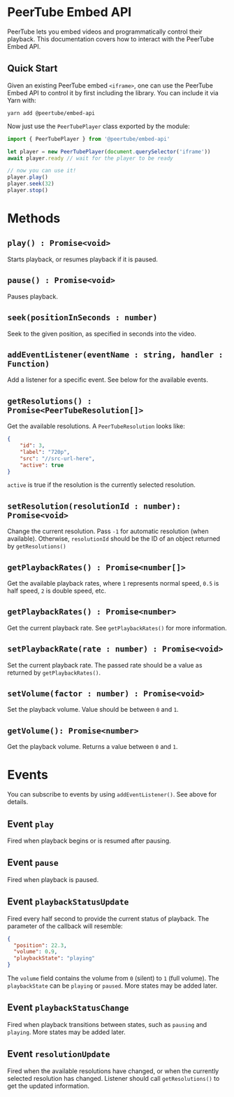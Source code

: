 # PeerTube Embed API

PeerTube lets you embed videos and programmatically control their playback. This documentation covers how to interact with the PeerTube Embed API.

## Quick Start

Given an existing PeerTube embed `<iframe>`, one can use the PeerTube Embed API to control it by first including the library. You can include it via Yarn with:

```
yarn add @peertube/embed-api
```

Now just use the `PeerTubePlayer` class exported by the module:

```typescript
import { PeerTubePlayer } from '@peertube/embed-api'

let player = new PeerTubePlayer(document.querySelector('iframe'))
await player.ready // wait for the player to be ready

// now you can use it!
player.play()
player.seek(32)
player.stop()
```

# Methods

## `play() : Promise<void>`

Starts playback, or resumes playback if it is paused.

## `pause() : Promise<void>`

Pauses playback.

## `seek(positionInSeconds : number)`

Seek to the given position, as specified in seconds into the video.

## `addEventListener(eventName : string, handler : Function)`

Add a listener for a specific event. See below for the available events.

## `getResolutions() : Promise<PeerTubeResolution[]>`

Get the available resolutions. A `PeerTubeResolution` looks like:

```json
{
    "id": 3,
    "label": "720p",
    "src": "//src-url-here",
    "active": true
}
```

`active` is true if the resolution is the currently selected resolution.

## `setResolution(resolutionId : number): Promise<void>`

Change the current resolution. Pass `-1` for automatic resolution (when available).
Otherwise, `resolutionId` should be the ID of an object returned by `getResolutions()`

## `getPlaybackRates() : Promise<number[]>`

Get the available playback rates, where `1` represents normal speed, `0.5` is half speed, `2` is double speed, etc.

## `getPlaybackRates() : Promise<number>`

Get the current playback rate. See `getPlaybackRates()` for more information.

## `setPlaybackRate(rate : number) : Promise<void>`

Set the current playback rate. The passed rate should be a value as returned by `getPlaybackRates()`.

## `setVolume(factor : number) : Promise<void>`

Set the playback volume. Value should be between `0` and `1`.

## `getVolume(): Promise<number>`

Get the playback volume. Returns a value between `0` and `1`.
# Events

You can subscribe to events by using `addEventListener()`. See above for details.

## Event `play`

Fired when playback begins or is resumed after pausing.

## Event `pause`

Fired when playback is paused.

## Event `playbackStatusUpdate`

Fired every half second to provide the current status of playback. The parameter of the callback will resemble:

```json
{
  "position": 22.3,
  "volume": 0.9,
  "playbackState": "playing"
}
```

The `volume` field contains the volume from `0` (silent) to `1` (full volume). The `playbackState` can be `playing` or `paused`. More states may be added later.

## Event `playbackStatusChange`

Fired when playback transitions between states, such as `pausing` and `playing`. More states may be added later.

## Event `resolutionUpdate`

Fired when the available resolutions have changed, or when the currently selected resolution has changed. Listener should call `getResolutions()` to get the updated information.